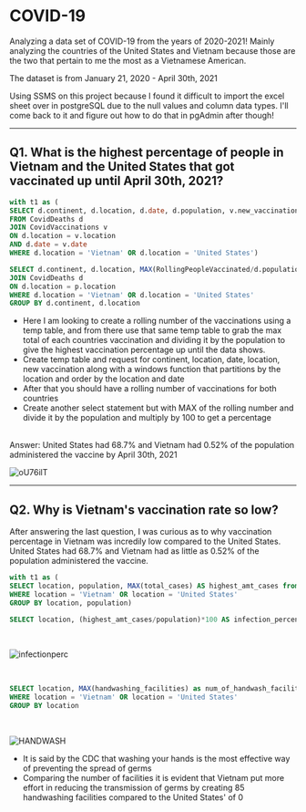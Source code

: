 # COVID-19
Analyzing a data set of COVID-19 from the years of 2020-2021! Mainly analyzing the countries of the United States and Vietnam because those are the two that pertain to me the most as a Vietnamese American.

The dataset is from January 21, 2020 - April 30th, 2021

Using SSMS on this project because I found it difficult to import the excel sheet over in postgreSQL due to the null values and column data types. I'll come back to it and figure out how to do that in pgAdmin after though!

***

## Q1. What is the highest percentage of people in Vietnam and the United States that got vaccinated up until April 30th, 2021? 

````sql
with t1 as (
SELECT d.continent, d.location, d.date, d.population, v.new_vaccinations, SUM(CONVERT(int, v.new_vaccinations)) OVER (PARTITION BY d.location ORDER BY d.location, d.date) AS RollingPeopleVaccinated
FROM CovidDeaths d
JOIN CovidVaccinations v
ON d.location = v.location 
AND d.date = v.date
WHERE d.location = 'Vietnam' OR d.location = 'United States')

SELECT d.continent, d.location, MAX(RollingPeopleVaccinated/d.population)*100 AS highest_percent_vaccinated FROM PercentPopulationVaccinated p 
JOIN CovidDeaths d
ON d.location = p.location
WHERE d.location = 'Vietnam' OR d.location = 'United States'
GROUP BY d.continent, d.location
````

- Here I am looking to create a rolling number of the vaccinations using a temp table, and from there use that same temp table to grab the max total of each countries vaccination and dividing it by the population to give the highest vaccination percentage up until the data shows.
- Create temp table and request for continent, location, date, location, new vaccination along with a windows function that partitions by the location and order by the location and date
- After that you should have a rolling number of vaccinations for both countries
- Create another select statement but with MAX of the rolling number and divide it by the population and multiply by 100 to get a percentage
<br>
Answer: United States had 68.7% and Vietnam had 0.52% of the population administered the vaccine by April 30th, 2021
<br>

![oU76ilT](https://user-images.githubusercontent.com/122754787/219989004-963478f6-51ab-4961-8c72-4f6b2afdb608.png)

***

## Q2. Why is Vietnam's vaccination rate so low?

After answering the last question, I was curious as to why vaccination percentage in Vietnam was incredily low compared to the United States. United States had  68.7% and Vietnam had as little as 0.52% of the population administered the vaccine.


````sql
with t1 as (
SELECT location, population, MAX(total_cases) AS highest_amt_cases from CovidDeaths
WHERE location = 'Vietnam' OR location = 'United States'
GROUP BY location, population)

SELECT location, (highest_amt_cases/population)*100 AS infection_percentage from t1
````
<br>

![infectionperc](https://user-images.githubusercontent.com/122754787/219993273-7ee27bda-a4f3-4846-a5d9-a4763e5b1eb9.png)

<br>

````sql
SELECT location, MAX(handwashing_facilities) as num_of_handwash_facilities FROM CovidVaccinations 
WHERE location = 'Vietnam' OR location = 'United States'
GROUP BY location
````
<br>

![HANDWASH](https://user-images.githubusercontent.com/122754787/220197244-41c896b8-7d6d-4861-b905-2d31991fb43b.png)

- It is said by the CDC that washing your hands is the most effective way of preventing the spread of germs
- Comparing the number of facilities it is evident that Vietnam put more effort in reducing the transmission of germs by creating 85 handwashing facilities compared to the United States' of 0
